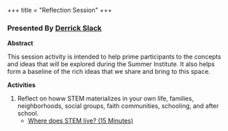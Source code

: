 +++
title = "Reflection Session"
+++

### Presented By [Derrick Slack](https://dehsi2022.netlify.app/background/meettheteam/#derrick-slack)

**Abstract**

This session activity is intended to help prime participants to the concepts and ideas that will be explored during the Summer Institute. It also helps form a baseline of the rich ideas that we share and bring to this space.

**Activities**
1. Reflect on howw STEM materializes in your own life, families, neighborhoods, social groups, faith communities, schooling, and after school.
	* [Where does STEM live? (15 Minutes)](https://www.menti.com/61c6t6mxfo)